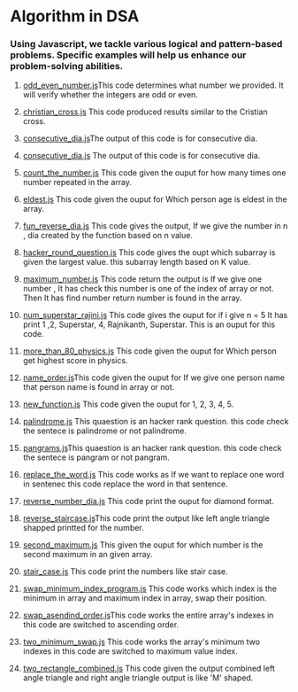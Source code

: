 # Algorithm in DSA

### Using Javascript, we tackle various logical and pattern-based problems. Specific examples will help us enhance our problem-solving abilities.

1. [odd_even_number.js](odd_even_number.js)This code determines what number we provided. It will verify whether the integers are odd or even.

2. [christian_cross.js](christian_cross.js)
This code produced results similar to the Cristian cross.

3. [consecutive_dia.js](consecutive_dia.js)The output of this code is for consecutive dia.

4. [consecutive_dia.js](consecutive_dia.js) The output of this code is for consecutive dia.    

5. [count_the_number.js](count_the_number.js) This code given the ouput for how many times one number repeated in the array. 

6. [eldest.js](eldest.js) This code given the ouput for Which person age is eldest in the array.

7. [fun_reverse_dia.js](fun_reverse_dia.js) This code gives the output, If we give the number in n , dia created by the function based on n value.

8. [hacker_round_question.js](hacker_round_question.js) This code gives the oupt which subarray is given the largest value. this subarray length based on K value.

9. [maximum_number.js](maximum_number.js) This code return the output is If we give one number , It has check this number is  one of the index of array or not. Then It has find number return number is found in the array.

10. [num_superstar_rajini.js](num_superstar_rajini.js) This code gives the ouput for if i give n = 5 It has print 1 ,2, Superstar, 4, Rajnikanth, Superstar. This is an ouput for this code.

11. [more_than_80_physics.js](more_than_80_physics.js) This code given the ouput for Which person get highest score in physics.

12. [name_order.js](name_order.js)This code given the ouput for If we give one person name that person name is found in array or not.

13. [new_function.js](new_function.js) This code given the ouput for 1, 2, 3, 4, 5.

14. [palindrome.js](palindrome.js) This quaestion is an hacker rank question. this code check the sentece is palindrome or not palindrome.

15. [pangrams.js](pangrams.js)This quaestion is an hacker rank question. this code check the sentece is pangram or not pangram.

16. [replace_the_word.js](replace_the_word.js) This code works as If we want to replace one word in sentenec this code replace the word in that sentence.

17. [reverse_number_dia.js](reverse_number_dia.js) This code print the ouput for diamond format.

18. [reverse_staircase.js](reverse_staircase.js)This code print the output like left angle triangle shapped printted for the number.

19. [second_maximum.js](second_maximum.js) This given the ouput for which number is the second maximum in an given array.

20. [stair_case.js](stair_case.js) This code print the numbers like stair case.

21. [swap_minimum_index_program.js](swap_minimum_index_program.js) This code works which index is the minimum in array and maximum index in array, swap their position.

22. [swap_asendind_order.js](swap_asendind_order.js)This code works the entire array's indexes in this code are switched to ascending order.

23. [two_minimum_swap.js](two_minimum_swap.js) This code works the array's minimum two indexes in this code are switched to maximum value index.

24. [two_rectangle_combined.js](two_rectangle_combined.js) This code given the output combined left angle triangle and right angle triangle output is like 'M' shaped.
